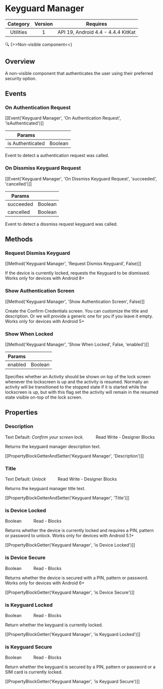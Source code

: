 # Keyguard Manager

| Category | Version | Requires |
|:--------:|:-------:|:--------:|
|Utilities|1|API 19, Android 4.4 - 4.4.4 KitKat|

:mag: {>>Non-visible component<<}

## Overview

A non-visible component that authenticates the user using their preferred security option.

## Events

### On Authentication Request

[[Event('Keyguard Manager', 'On Authentication Request', 'isAuthenticated')]]

| Params | []() |
|--------|------|
|is Authenticated|Boolean|


Event to detect a authentication request was called.

### On Dissmiss Keyguard Request

[[Event('Keyguard Manager', 'On Dissmiss Keyguard Request', 'succeeded', 'cancelled')]]

| Params | []() |
|--------|------|
|succeeded|Boolean|
|cancelled|Boolean|


Event to detect a dissmiss request keyguard was called.

## Methods

### Request Dismiss Keyguard

[[Method('Keyguard Manager', 'Request Dismiss Keyguard', False)]]

If the device is currently locked, requests the Keyguard to be dismissed. Works only for devices with Android 8+

### Show Authentication Screen

[[Method('Keyguard Manager', 'Show Authentication Screen', False)]]

Create the Confirm Credentials screen. You can customize the title and description. Or we will provide a generic one for you if you leave it empty. Works only for devices with Android 5+

### Show When Locked

[[Method('Keyguard Manager', 'Show When Locked', False, 'enabled')]]

| Params | []() |
|--------|------|
|enabled|Boolean|


Specifies whether an Activity should be shown on top of the lock screen whenever the lockscreen is up and the activity is resumed. Normally an activity will be transitioned to the stopped state if it is started while the lockscreen is up, but with this flag set the activity will remain in the resumed state visible on-top of the lock screen.

## Properties

### Description

<span class="chip chip-text">Text</span> <span class="chip chip-text">Default: <i>Confirm your screen lock.</i></span>&nbsp;&nbsp;&nbsp;&nbsp;&nbsp;&nbsp;&nbsp;&nbsp;&nbsp;&nbsp;<span class="chip chip-rw">Read</span> <span class="chip chip-rw">Write</span> - <span class="chip chip-bd">Designer</span> <span class="chip chip-bd">Blocks</span> 

Returns the keyguard manager description text.

[[PropertyBlockGetterAndSetter('Keyguard Manager', 'Description')]]

### Title

<span class="chip chip-text">Text</span> <span class="chip chip-text">Default: <i>Unlock</i></span>&nbsp;&nbsp;&nbsp;&nbsp;&nbsp;&nbsp;&nbsp;&nbsp;&nbsp;&nbsp;<span class="chip chip-rw">Read</span> <span class="chip chip-rw">Write</span> - <span class="chip chip-bd">Designer</span> <span class="chip chip-bd">Blocks</span> 

Returns the keyguard manager title text.

[[PropertyBlockGetterAndSetter('Keyguard Manager', 'Title')]]

### is Device Locked

<span class="chip chip-boolean">Boolean</span>&nbsp;&nbsp;&nbsp;&nbsp;&nbsp;&nbsp;&nbsp;&nbsp;&nbsp;&nbsp;<span class="chip chip-rw">Read</span> - <span class="chip chip-bd">Blocks</span> 

Returns whether the device is currently locked and requires a PIN, pattern or password to unlock. Works only for devices with Android 5.1+

[[PropertyBlockGetter('Keyguard Manager', 'is Device Locked')]]

### is Device Secure

<span class="chip chip-boolean">Boolean</span>&nbsp;&nbsp;&nbsp;&nbsp;&nbsp;&nbsp;&nbsp;&nbsp;&nbsp;&nbsp;<span class="chip chip-rw">Read</span> - <span class="chip chip-bd">Blocks</span> 

Returns whether the device is secured with a PIN, pattern or password. Works only for devices with Android 6+

[[PropertyBlockGetter('Keyguard Manager', 'is Device Secure')]]

### is Keyguard Locked

<span class="chip chip-boolean">Boolean</span>&nbsp;&nbsp;&nbsp;&nbsp;&nbsp;&nbsp;&nbsp;&nbsp;&nbsp;&nbsp;<span class="chip chip-rw">Read</span> - <span class="chip chip-bd">Blocks</span> 

Return whether the keyguard is currently locked.

[[PropertyBlockGetter('Keyguard Manager', 'is Keyguard Locked')]]

### is Keyguard Secure

<span class="chip chip-boolean">Boolean</span>&nbsp;&nbsp;&nbsp;&nbsp;&nbsp;&nbsp;&nbsp;&nbsp;&nbsp;&nbsp;<span class="chip chip-rw">Read</span> - <span class="chip chip-bd">Blocks</span> 

Return whether the keyguard is secured by a PIN, pattern or password or a SIM card is currently locked.

[[PropertyBlockGetter('Keyguard Manager', 'is Keyguard Secure')]]